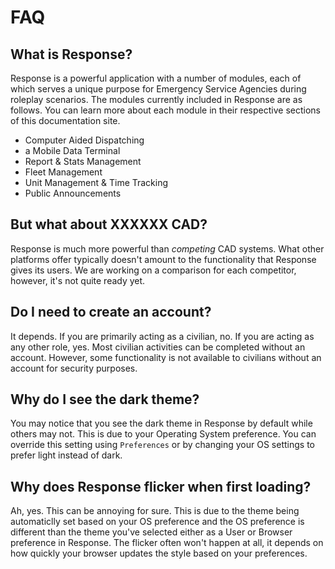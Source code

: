 # FAQ

## What is Response?

Response is a powerful application with a number of modules, each of which serves a unique purpose for
Emergency Service Agencies during roleplay scenarios. The modules currently included in Response are
as follows. You can learn more about each module in their respective sections of this documentation site.

- Computer Aided Dispatching
- a Mobile Data Terminal
- Report & Stats Management
- Fleet Management
- Unit Management & Time Tracking
- Public Announcements

## But what about XXXXXX CAD?

Response is much more powerful than _competing_ CAD systems. What other platforms offer typically
doesn't amount to the functionality that Response gives its users. We are working on a comparison for
each competitor, however, it's not quite ready yet.

## Do I need to create an account?

It depends. If you are primarily acting as a civilian, no. If you are acting as any other role, yes. Most civilian
activities can be completed without an account. However, some functionality is not available to civilians without
an account for security purposes.

## Why do I see the dark theme?

You may notice that you see the dark theme in Response by default while others may not. This is due to your Operating
System preference. You can override this setting using `Preferences` or by changing your OS settings to prefer light
instead of dark.

## Why does Response flicker when first loading?

Ah, yes. This can be annoying for sure. This is due to the theme being automaticlly set based on your OS preference and
the OS preference is different than the theme you've selected either as a User or Browser preference in Response. The
flicker often won't happen at all, it depends on how quickly your browser updates the style based on your preferences.